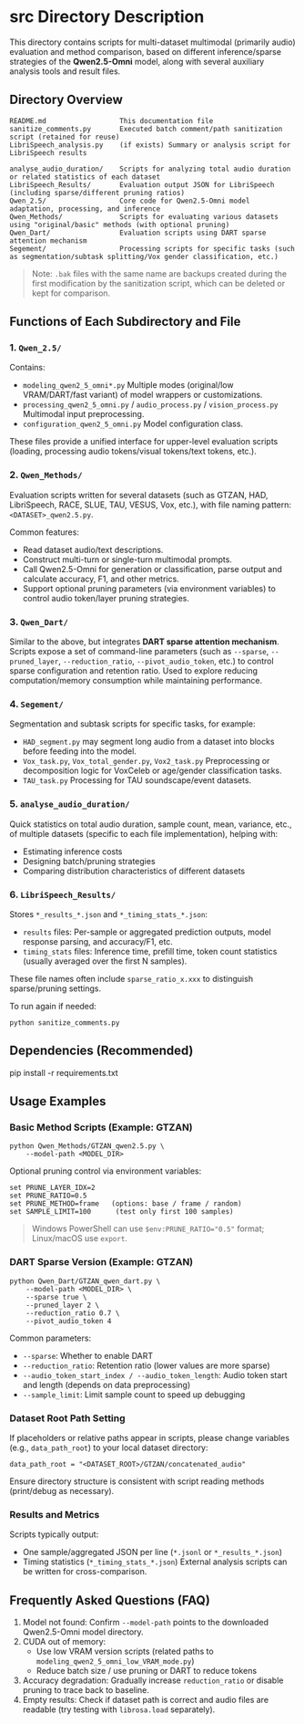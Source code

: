 # src Directory Description

This directory contains scripts for multi-dataset multimodal (primarily audio) evaluation and method comparison, based on different inference/sparse strategies of the **Qwen2.5-Omni** model, along with several auxiliary analysis tools and result files.

## Directory Overview

```
README.md                  This documentation file
sanitize_comments.py       Executed batch comment/path sanitization script (retained for reuse)
LibriSpeech_analysis.py    (if exists) Summary or analysis script for LibriSpeech results

analyse_audio_duration/    Scripts for analyzing total audio duration or related statistics of each dataset
LibriSpeech_Results/       Evaluation output JSON for LibriSpeech (including sparse/different pruning ratios)
Qwen_2.5/                  Core code for Qwen2.5-Omni model adaptation, processing, and inference
Qwen_Methods/              Scripts for evaluating various datasets using "original/basic" methods (with optional pruning)
Qwen_Dart/                 Evaluation scripts using DART sparse attention mechanism
Segement/                  Processing scripts for specific tasks (such as segmentation/subtask splitting/Vox gender classification, etc.)
```

> Note: `.bak` files with the same name are backups created during the first modification by the sanitization script, which can be deleted or kept for comparison.

## Functions of Each Subdirectory and File

### 1. `Qwen_2.5/`
Contains:
- `modeling_qwen2_5_omni*.py` Multiple modes (original/low VRAM/DART/fast variant) of model wrappers or customizations.
- `processing_qwen2_5_omni.py` / `audio_process.py` / `vision_process.py` Multimodal input preprocessing.
- `configuration_qwen2_5_omni.py` Model configuration class.

These files provide a unified interface for upper-level evaluation scripts (loading, processing audio tokens/visual tokens/text tokens, etc.).

### 2. `Qwen_Methods/`
Evaluation scripts written for several datasets (such as GTZAN, HAD, LibriSpeech, RACE, SLUE, TAU, VESUS, Vox, etc.), with file naming pattern: `<DATASET>_qwen2.5.py`.

Common features:
- Read dataset audio/text descriptions.
- Construct multi-turn or single-turn multimodal prompts.
- Call Qwen2.5-Omni for generation or classification, parse output and calculate accuracy, F1, and other metrics.
- Support optional pruning parameters (via environment variables) to control audio token/layer pruning strategies.

### 3. `Qwen_Dart/`
Similar to the above, but integrates **DART sparse attention mechanism**. Scripts expose a set of command-line parameters (such as `--sparse`, `--pruned_layer`, `--reduction_ratio`, `--pivot_audio_token`, etc.) to control sparse configuration and retention ratio. Used to explore reducing computation/memory consumption while maintaining performance.

### 4. `Segement/`
Segmentation and subtask scripts for specific tasks, for example:
- `HAD_segment.py` may segment long audio from a dataset into blocks before feeding into the model.
- `Vox_task.py`, `Vox_total_gender.py`, `Vox2_task.py` Preprocessing or decomposition logic for VoxCeleb or age/gender classification tasks.
- `TAU_task.py` Processing for TAU soundscape/event datasets.

### 5. `analyse_audio_duration/`
Quick statistics on total audio duration, sample count, mean, variance, etc., of multiple datasets (specific to each file implementation), helping with:
- Estimating inference costs
- Designing batch/pruning strategies
- Comparing distribution characteristics of different datasets

### 6. `LibriSpeech_Results/`
Stores `*_results_*.json` and `*_timing_stats_*.json`:
- `results` files: Per-sample or aggregated prediction outputs, model response parsing, and accuracy/F1, etc.
- `timing_stats` files: Inference time, prefill time, token count statistics (usually averaged over the first N samples).

These file names often include `sparse_ratio_x.xxx` to distinguish sparse/pruning settings.

To run again if needed:
```
python sanitize_comments.py
```

## Dependencies (Recommended)

pip install -r requirements.txt

## Usage Examples

### Basic Method Scripts (Example: GTZAN)
```
python Qwen_Methods/GTZAN_qwen2.5.py \
	--model-path <MODEL_DIR>
```
Optional pruning control via environment variables:
```
set PRUNE_LAYER_IDX=2
set PRUNE_RATIO=0.5
set PRUNE_METHOD=frame   (options: base / frame / random)
set SAMPLE_LIMIT=100      (test only first 100 samples)
```
> Windows PowerShell can use `$env:PRUNE_RATIO="0.5"` format; Linux/macOS use `export`.

### DART Sparse Version (Example: GTZAN)
```
python Qwen_Dart/GTZAN_qwen_dart.py \
	--model-path <MODEL_DIR> \
	--sparse true \
	--pruned_layer 2 \
	--reduction_ratio 0.7 \
	--pivot_audio_token 4
```
Common parameters:
- `--sparse`: Whether to enable DART
- `--reduction_ratio`: Retention ratio (lower values are more sparse)
- `--audio_token_start_index / --audio_token_length`: Audio token start and length (depends on data preprocessing)
- `--sample_limit`: Limit sample count to speed up debugging

### Dataset Root Path Setting
If placeholders or relative paths appear in scripts, please change variables (e.g., `data_path_root`) to your local dataset directory:
```
data_path_root = "<DATASET_ROOT>/GTZAN/concatenated_audio"
```
Ensure directory structure is consistent with script reading methods (print/debug as necessary).

### Results and Metrics
Scripts typically output:
- One sample/aggregated JSON per line (`*.jsonl` or `*_results_*.json`)
- Timing statistics (`*_timing_stats_*.json`)
External analysis scripts can be written for cross-comparison.

## Frequently Asked Questions (FAQ)
1. Model not found: Confirm `--model-path` points to the downloaded Qwen2.5-Omni model directory.
2. CUDA out of memory:
	 - Use low VRAM version scripts (related paths to `modeling_qwen2_5_omni_low_VRAM_mode.py`)
	 - Reduce batch size / use pruning or DART to reduce tokens
3. Accuracy degradation: Gradually increase `reduction_ratio` or disable pruning to trace back to baseline.
4. Empty results: Check if dataset path is correct and audio files are readable (try testing with `librosa.load` separately).
